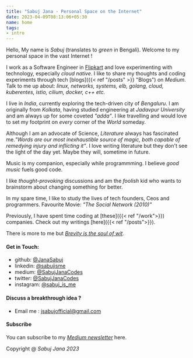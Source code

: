 ```yaml
---
title: "Sabuj Jana - Personal Space on the Internet"
date: 2023-04-09T08:13:06+05:30
name: home
tags:
- intro
---
```


Hello, My name is *Sabuj* (translates to *green* in Bengali). Welcome to my personal space in the vast Internet ! 

I work as a Software Engineer in [Flipkart](https://www.flipkart.com/) and love experimenting with technology, especially *cloud native*. I like to share my thoughts and coding experiments through tech [blogs]({{< ref "/posts" >}} "Blogs") on *Medium*. Talk to me up about: *linux, networks, systems, elb, golang, cloud, kuberentes, istio, cilium, docker, c++ etc.* 

I live in *India*, currently exploring the tech-driven city of *Bengaluru*. I am originally from *Kolkata*, having studied engineering at *Jadavpur University* and am always up for some coveted *"adda"*. I like travelling and would love to set my footprint on *every* corner of the *World* someday.


Although I am an advocate of Science, *Literature* always has fascinated me.*"Words are our most inexhaustible source of magic, both capable of remedying injury and inflicting it"*. I love writing literature but they don't see the light of the day yet. Maybe they will, sometime in future. 

Music is my companion, especially while programmming. I believe *good music* fuels good code.

I like *thought-provoking* discussions and am the *foolish* kid who wants to brainstorm about changing something for better. 

In my spare time, I like to study the lives of tech founders, Ceos and programmers. Favourite Movie: *"The Social Network (2010)"*

Previously, I have spent time coding at [these]({{< ref "/work">}}) companies. Check out my writings [here]({{< ref "/posts">}}). 

There is more to me but [*Brevity is the soul of wit*]().

#### Get in Touch:
* github: [@JanaSabuj](https://github.com/JanaSabuj)
* linkedin: [@sabujisme](https://www.linkedin.com/in/sabujisme)
* medium: [@SabujJanaCodes](https://medium.com/@SabujJanaCodes)
* twitter: [@SabujJanaCodes](https://twitter.com/SabujJanaCodes)
* instagram: [@sabuj_is_me](https://www.instagram.com/sabuj_is_me)

#### Discuss a breakthrough idea ?
* Email me : [jsabujofficial@gmail.com](mailto:jsabujofficial@gmail.com)

#### Subscribe
You can subscribe to my [*Medium newsletter*](https://medium.com/@SabujJanaCodes/subscribe) here.

Copyright @ *Sabuj Jana 2023*


